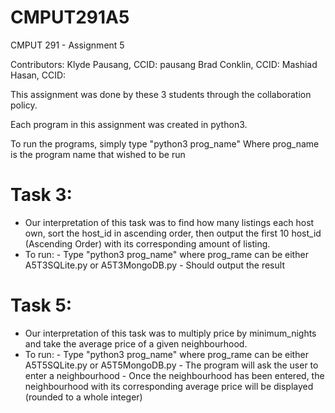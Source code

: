 # CMPUT291A5
CMPUT 291 - Assignment 5

Contributors:
Klyde Pausang, CCID: pausang
Brad Conklin, CCID:
Mashiad Hasan, CCID:

This assignment was done by these 3 students through the collaboration policy.

Each program in this assignment was created in python3.

To run the programs, simply type "python3 prog_name"
Where prog_name is the program name that wished to be run


# Task 3: 
- Our interpretation of this task was to find how many listings each host own, sort the host_id in ascending order, then output the first 10 host_id (Ascending Order) with its corresponding amount of listing.
- To run:
            - Type "python3 prog_name" where prog_rame can be either A5T3SQLite.py or A5T3MongoDB.py
            - Should output the result
      
# Task 5:
- Our interpretation of this task was to multiply price by minimum_nights and take the average price of a given neighbourhood.
- To run:
            - Type "python3 prog_name" where prog_rame can be either A5T5SQLite.py or A5T5MongoDB.py
            - The program will ask the user to enter a neighbourhood
            - Once the neighbourhood has been entered, the neighbourhood with its corresponding average price will be displayed (rounded to a whole integer)
